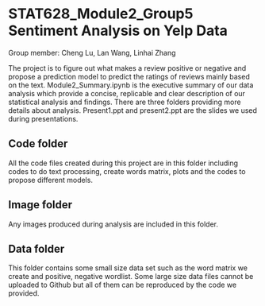 # STAT628_Module2_Group5 Sentiment Analysis on Yelp Data
Group member: Cheng Lu, Lan Wang, Linhai Zhang

The project is to figure out what makes a review positive or negative and propose a prediction model to predict the ratings of reviews mainly based on the text. Module2_Summary.ipynb is the executive summary of our data analysis which provide a concise, replicable and clear description of our statistical analysis and findings. There are three folders providing more details about analysis. Present1.ppt and present2.ppt are the slides we used during presentations.
## Code folder
All the code files created during this project are in this folder including codes to do text processing, create words matrix, plots and the codes to propose different models.
## Image folder
Any images produced during analysis are included in this folder.
## Data folder
This folder contains some small size data set such as the word matrix we create and positive, negative wordlist. Some large size data files cannot be uploaded to Github but all of them can be reproduced by the code we provided.

